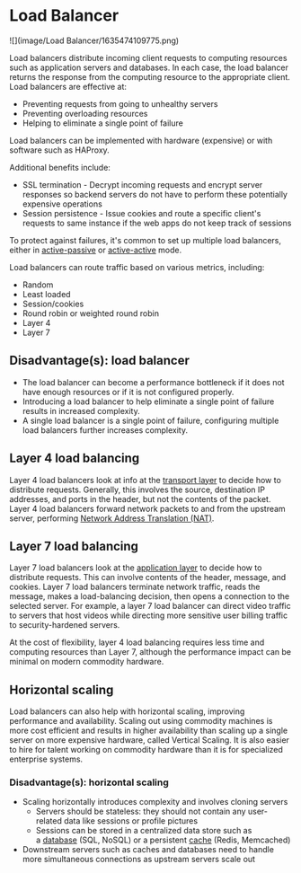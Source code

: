 # Load Balancer

![](image/Load Balancer/1635474109775.png)

Load balancers distribute incoming client requests to computing resources such as application servers and databases. In each case, the load balancer returns the response from the computing resource to the appropriate client. Load balancers are effective at:

- Preventing requests from going to unhealthy servers
- Preventing overloading resources
- Helping to eliminate a single point of failure

Load balancers can be implemented with hardware (expensive) or with software such as HAProxy.

Additional benefits include:

- SSL termination - Decrypt incoming requests and encrypt server responses so backend servers do not have to perform these potentially expensive operations
- Session persistence - Issue cookies and route a specific client's requests to same instance if the web apps do not keep track of sessions

To protect against failures, it's common to set up multiple load balancers, either in [active-passive](https://github.com/donnemartin/system-design-primer#active-passive) or [active-active](https://github.com/donnemartin/system-design-primer#active-active) mode.

Load balancers can route traffic based on various metrics, including:

- Random
- Least loaded
- Session/cookies
- Round robin or weighted round robin
- Layer 4
- Layer 7
  
## Disadvantage(s): load balancer

- The load balancer can become a performance bottleneck if it does not have enough resources or if it is not configured properly.
- Introducing a load balancer to help eliminate a single point of failure results in increased complexity.
- A single load balancer is a single point of failure, configuring multiple load balancers further increases complexity.

## Layer 4 load balancing

Layer 4 load balancers look at info at the [transport layer](https://github.com/donnemartin/system-design-primer#communication) to decide how to distribute requests. Generally, this involves the source, destination IP addresses, and ports in the header, but not the contents of the packet. Layer 4 load balancers forward network packets to and from the upstream server, performing [Network Address Translation (NAT)](https://www.nginx.com/resources/glossary/layer-4-load-balancing/).

## Layer 7 load balancing

Layer 7 load balancers look at the [application layer](https://github.com/donnemartin/system-design-primer#communication) to decide how to distribute requests. This can involve contents of the header, message, and cookies. Layer 7 load balancers terminate network traffic, reads the message, makes a load-balancing decision, then opens a connection to the selected server. For example, a layer 7 load balancer can direct video traffic to servers that host videos while directing more sensitive user billing traffic to security-hardened servers.

At the cost of flexibility, layer 4 load balancing requires less time and computing resources than Layer 7, although the performance impact can be minimal on modern commodity hardware.

## Horizontal scaling

Load balancers can also help with horizontal scaling, improving performance and availability. Scaling out using commodity machines is more cost efficient and results in higher availability than scaling up a single server on more expensive hardware, called Vertical Scaling. It is also easier to hire for talent working on commodity hardware than it is for specialized enterprise systems.

### Disadvantage(s): horizontal scaling

- Scaling horizontally introduces complexity and involves cloning servers
  - Servers should be stateless: they should not contain any user-related data like sessions or profile pictures
  - Sessions can be stored in a centralized data store such as a [database](https://github.com/donnemartin/system-design-primer#database) (SQL, NoSQL) or a persistent [cache](https://github.com/donnemartin/system-design-primer#cache) (Redis, Memcached)
- Downstream servers such as caches and databases need to handle more simultaneous connections as upstream servers scale out
